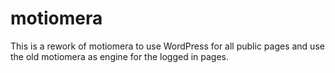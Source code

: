 motiomera
=========

This is a rework of motiomera to use WordPress for all public pages and use the old motiomera as engine for the logged in pages. 
